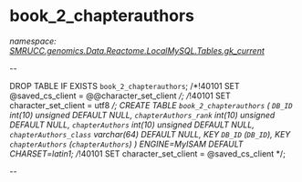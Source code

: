 ﻿# book_2_chapterauthors
_namespace: [SMRUCC.genomics.Data.Reactome.LocalMySQL.Tables.gk_current](./index.md)_

--
 
 DROP TABLE IF EXISTS `book_2_chapterauthors`;
 /*!40101 SET @saved_cs_client = @@character_set_client */;
 /*!40101 SET character_set_client = utf8 */;
 CREATE TABLE `book_2_chapterauthors` (
 `DB_ID` int(10) unsigned DEFAULT NULL,
 `chapterAuthors_rank` int(10) unsigned DEFAULT NULL,
 `chapterAuthors` int(10) unsigned DEFAULT NULL,
 `chapterAuthors_class` varchar(64) DEFAULT NULL,
 KEY `DB_ID` (`DB_ID`),
 KEY `chapterAuthors` (`chapterAuthors`)
 ) ENGINE=MyISAM DEFAULT CHARSET=latin1;
 /*!40101 SET character_set_client = @saved_cs_client */;
 
 --




